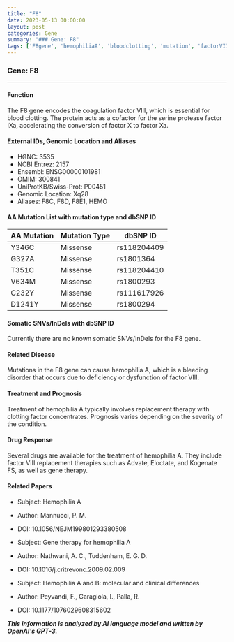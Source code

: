 ```yaml
---
title: "F8"
date: 2023-05-13 00:00:00
layout: post
categories: Gene
summary: "### Gene: F8"
tags: ['F8gene', 'hemophiliaA', 'bloodclotting', 'mutation', 'factorVIII', 'treatment', 'prognosis', 'geneticdisorder']
---
```


### Gene: F8

---

#### Function
The F8 gene encodes the coagulation factor VIII, which is essential for blood clotting. The protein acts as a cofactor for the serine protease factor IXa, accelerating the conversion of factor X to factor Xa.

#### External IDs, Genomic Location and Aliases
- HGNC: 3535
- NCBI Entrez: 2157
- Ensembl: ENSG00000101981
- OMIM: 300841
- UniProtKB/Swiss-Prot: P00451
- Genomic Location: Xq28
- Aliases: F8C, F8D, F8E1, HEMO 

#### AA Mutation List with mutation type and dbSNP ID
| AA Mutation | Mutation Type | dbSNP ID |
| --- | --- | ---|
| Y346C | Missense | rs118204409 |
| G327A | Missense | rs1801364 |
| T351C | Missense | rs118204410 |
| V634M | Missense | rs1800293 |
| C232Y | Missense | rs111617926 |
| D1241Y | Missense | rs1800294 |

#### Somatic SNVs/InDels with dbSNP ID
Currently there are no known somatic SNVs/InDels for the F8 gene.

#### Related Disease
Mutations in the F8 gene can cause hemophilia A, which is a bleeding disorder that occurs due to deficiency or dysfunction of factor VIII.

#### Treatment and Prognosis
Treatment of hemophilia A typically involves replacement therapy with clotting factor concentrates. Prognosis varies depending on the severity of the condition.

#### Drug Response
Several drugs are available for the treatment of hemophilia A. They include factor VIII replacement therapies such as Advate, Eloctate, and Kogenate FS, as well as gene therapy.

#### Related Papers
- Subject: Hemophilia A
- Author: Mannucci, P. M.
- DOI: 10.1056/NEJM199801293380508

- Subject: Gene therapy for hemophilia A
- Author: Nathwani, A. C., Tuddenham, E. G. D.
- DOI: 10.1016/j.critrevonc.2009.02.009 

- Subject: Hemophilia A and B: molecular and clinical differences
- Author: Peyvandi, F., Garagiola, I., Palla, R.
- DOI: 10.1177/1076029608315602

**_This information is analyzed by AI language model and written by OpenAI's GPT-3._**